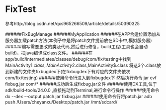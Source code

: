# FixTest
参考http://blog.csdn.net/qxs965266509/article/details/50390325

######FixBugManage
######MyApplication
######在APP合适位置添加从服务器加载patch方法(本例子中是将patch文件提前放在SD卡中,模拟服务器)
######编写需要更改的类及代码,然后进行修复，build工程(工具也会自动build)，把java编译成class文件。
######在app/build/intermediates/classes/debug/com/fix/testing中找到MainActivity$1.class,MainActivity$2.class,MainActivity$.class
将这3个.class放到新建的文件夹fixbugdex下(在fixbugdex下有对应的文件夹依次com/fix/testing)
######使用命令行进入到fixbugdex下
然后执行命令 jar cvf fixbug.jar com/* 
######成功后生成fixbug.jar文件
######使用DX工具,位于sdk/build-tools/24.0.0 ,直接拖动到Terminal,进行命令行操作
######使用命令dx --dex --output patch.jar fixbug.jar
######使用命令行将patch.jar adb push /Users/cheyanxu/Desktop/patch.jar /mnt/sdcard/
                      


  
